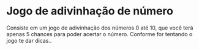 <h1>Jogo de adivinhação de número</h1>
<p>Consiste em um jogo de adivinhação dos números 0 até 10, que você terá apenas 5 chances para poder acertar o número. Conforme for tentando o jogo te dar dicas..</p>
